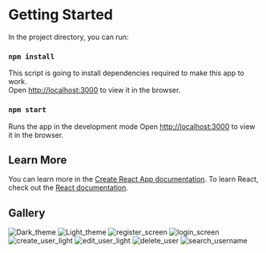 
# Getting Started

In the project directory, you can run:

### `npm install`

This script is going to install dependencies required to make this app to work.\
Open [http://localhost:3000](http://localhost:3000) to view it in the browser.

### `npm start`

Runs the app in the development mode
Open [http://localhost:3000](http://localhost:3000) to view it in the browser.
## Learn More

You can learn more in the [Create React App documentation](https://facebook.github.io/create-react-app/docs/getting-started).
To learn React, check out the [React documentation](https://reactjs.org/).


## Gallery
![Dark_theme](https://user-images.githubusercontent.com/32115263/115057591-27a43a00-9edc-11eb-9fde-99b1adfb4ac8.png)
![Light_theme](https://user-images.githubusercontent.com/32115263/115055666-a6e43e80-9ed9-11eb-865e-24f65ba9ced6.png)
![register_screen](https://user-images.githubusercontent.com/32115263/115057581-26730d00-9edc-11eb-9844-794030ee9266.png)
![login_screen](https://user-images.githubusercontent.com/32115263/115057584-270ba380-9edc-11eb-9303-3ae035793c5a.png)
![create_user_light](https://user-images.githubusercontent.com/32115263/115057578-25da7680-9edc-11eb-89e8-270b1d9f861d.png)
![edit_user_light](https://user-images.githubusercontent.com/32115263/115057589-27a43a00-9edc-11eb-8e2e-7ee4ecbb60e7.png)
![delete_user](https://user-images.githubusercontent.com/32115263/115057587-270ba380-9edc-11eb-87ce-810b90c6d8f3.png)
![search_username](https://user-images.githubusercontent.com/32115263/115057585-270ba380-9edc-11eb-841c-a2e68d82787b.png)